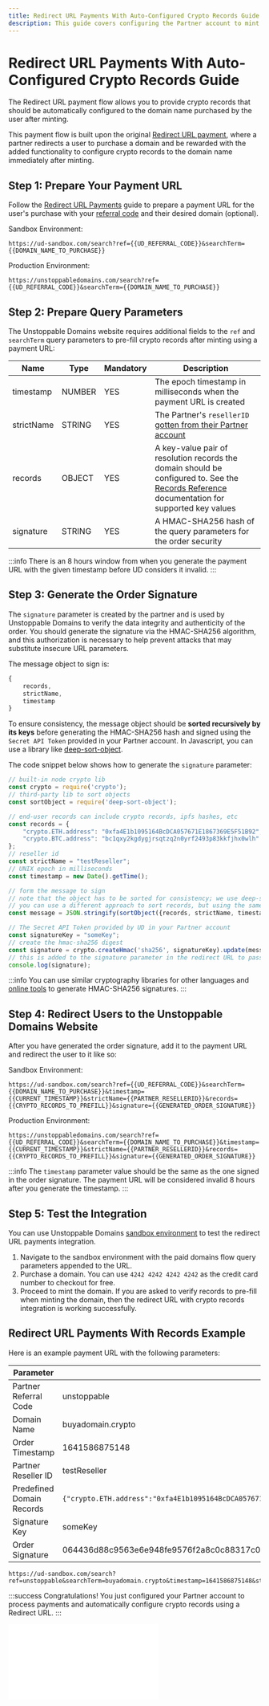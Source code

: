 ```yaml
---
title: Redirect URL Payments With Auto-Configured Crypto Records Guide | UD Developer Portal
description: This guide covers configuring the Partner account to mint paid domains and automatically pre-fill crypto records using the redirect URL payment processing flow.
---
```


# Redirect URL Payments With Auto-Configured Crypto Records Guide

The Redirect URL payment flow allows you to provide crypto records that should be automatically configured to the domain name purchased by the user after minting.

This payment flow is built upon the original [Redirect URL payment](redirect-url-payments.md), where a partner redirects a user to purchase a domain and be rewarded with the added functionality to configure crypto records to the domain name immediately after minting.

## Step 1: Prepare Your Payment URL

Follow the [Redirect URL Payments](redirect-url-payments.md) guide to prepare a payment URL for the user's purchase with your [referral code](redirect-url-payments.md#step-1-retrieve-your-ud-referral-code) and their desired domain (optional).

Sandbox Environment:

```
https://ud-sandbox.com/search?ref={{UD_REFERRAL_CODE}}&searchTerm={{DOMAIN_NAME_TO_PURCHASE}}
```

Production Environment:

```
https://unstoppabledomains.com/search?ref={{UD_REFERRAL_CODE}}&searchTerm={{DOMAIN_NAME_TO_PURCHASE}}
```

## Step 2: Prepare Query Parameters

The Unstoppable Domains website requires additional fields to the `ref` and `searchTerm` query parameters to pre-fill crypto records after minting using a payment URL:

| Name | Type | Mandatory | Description |
| - | - | - | - |
| timestamp | NUMBER | YES | The epoch timestamp in milliseconds when the payment URL is created |
| strictName | STRING | YES | The Partner's `resellerID` [gotten from their Partner account](/partner/integration-paths.md#step-1-locate-your-reseller-id) |
| records | OBJECT | YES | A key-value pair of resolution records the domain should be configured to. See the [Records Reference](/developer-toolkit/reference/records-reference.md) documentation for supported key values |
| signature | STRING | YES | A HMAC-SHA256 hash of the query parameters for the order security |

:::info
There is an 8 hours window from when you generate the payment URL with the given timestamp before UD considers it invalid.
:::

## Step 3: Generate the Order Signature

The `signature` parameter is created by the partner and is used by Unstoppable Domains to verify the data integrity and authenticity of the order. You should generate the signature via the HMAC-SHA256 algorithm, and this authorization is necessary to help prevent attacks that may substitute insecure URL parameters.

The message object to sign is:

```javascript
{
	records,
	strictName,
	timestamp
}
```

To ensure consistency, the message object should be **sorted recursively by its keys** before generating the HMAC-SHA256 hash and signed using the `Secret API Token` provided in your Partner account. In Javascript, you can use a library like [deep-sort-object](https://www.npmjs.com/package/deep-sort-object).

The code snippet below shows how to generate the `signature` parameter:

```javascript
// built-in node crypto lib
const crypto = require('crypto');
// third-party lib to sort objects
const sortObject = require('deep-sort-object');

// end-user records can include crypto records, ipfs hashes, etc
const records = {
    "crypto.ETH.address": "0xfa4E1b1095164BcDCA057671E1867369E5F51B92",
    "crypto.BTC.address": "bc1qxy2kgdygjrsqtzq2n0yrf2493p83kkfjhx0wlh"
};
// reseller id
const strictName = "testReseller";
// UNIX epoch in milliseconds
const timestamp = new Date().getTime();

// form the message to sign
// note that the object has to be sorted for consistency; we use deep-sort-object to verify signatures
// you can use a different approach to sort records, but using the same library to sort ensures that the signatures will match
const message = JSON.stringify(sortObject({records, strictName, timestamp}));

// The Secret API Token provided by UD in your Partner account
const signatureKey = "someKey";
// create the hmac-sha256 digest
const signature = crypto.createHmac('sha256', signatureKey).update(message).digest('hex');
// this is added to the signature parameter in the redirect URL to pass crypto records to UD
console.log(signature);
```

:::info
You can use similar cryptography libraries for other languages and [online tools](https://www.devglan.com/online-tools/hmac-sha256-online) to generate HMAC-SHA256 signatures.
:::

## Step 4: Redirect Users to the Unstoppable Domains Website

After you have generated the order signature, add it to the payment URL and redirect the user to it like so:

Sandbox Environment:

```
https://ud-sandbox.com/search?ref={{UD_REFERRAL_CODE}}&searchTerm={{DOMAIN_NAME_TO_PURCHASE}}&timestamp={{CURRENT_TIMESTAMP}}&strictName={{PARTNER_RESELLERID}}&records={{CRYPTO_RECORDS_TO_PREFILL}}&signature={{GENERATED_ORDER_SIGNATURE}}
```

Production Environment:

```
https://unstoppabledomains.com/search?ref={{UD_REFERRAL_CODE}}&searchTerm={{DOMAIN_NAME_TO_PURCHASE}}&timestamp={{CURRENT_TIMESTAMP}}&strictName={{PARTNER_RESELLERID}}&records={{CRYPTO_RECORDS_TO_PREFILL}}&signature={{GENERATED_ORDER_SIGNATURE}}
```

:::info
The `timestamp` parameter value should be the same as the one signed in the order signature. The payment URL will be considered invalid 8 hours after you generate the timestamp.
:::

## Step 5: Test the Integration

You can use Unstoppable Domains [sandbox environment](/partner/set-up-sandbox-for-testing.md) to test the redirect URL payments integration.

1. Navigate to the sandbox environment with the paid domains flow query parameters appended to the URL.
2. Purchase a domain. You can use `4242 4242 4242 4242` as the credit card number to checkout for free.
3. Proceed to mint the domain. If you are asked to verify records to pre-fill when minting the domain, then the redirect URL with crypto records integration is working successfully.

## Redirect URL Payments With Records Example

Here is an example payment URL with the following parameters:

| Parameter | Value |
| - | - |
| Partner Referral Code | unstoppable |
| Domain Name | buyadomain.crypto |
| Order Timestamp | 1641586875148 |
| Partner Reseller ID | testReseller |
| Predefined Domain Records | `{"crypto.ETH.address":"0xfa4E1b1095164BcDCA057671E1867369E5F51B92","crypto.BTC.address":"bc1qxy2kgdygjrsqtzq2n0yrf2493p83kkfjhx0wlh"}` |
| Signature Key | someKey |
| Order Signature | 064436d88c9563e6e948fe9576f2a8c0c88317c045628eac5b8f74aea68eeee4 |

```
https://ud-sandbox.com/search?ref=unstoppable&searchTerm=buyadomain.crypto&timestamp=1641586875148&strictName=testReseller&records=%7B%22crypto.ETH.address%22%3A%220xfa4E1b1095164BcDCA057671E1867369E5F51B92%22%2C%22crypto.BTC.address%22%3A%22bc1qxy2kgdygjrsqtzq2n0yrf2493p83kkfjhx0wlh%22%7D&signature=064436d88c9563e6e948fe9576f2a8c0c88317c045628eac5b8f74aea68eeee4
```

:::success Congratulations!
You just configured your Partner account to process payments and automatically configure crypto records using a Redirect URL.
:::

<embed src="/snippets/_discord.md" />
